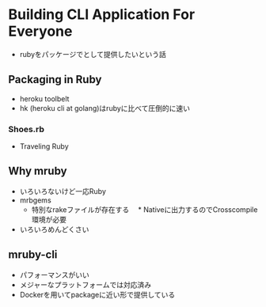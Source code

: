 # Building CLI Application For Everyone

* rubyをパッケージでとして提供したいという話

## Packaging in Ruby

* heroku toolbelt
* hk (heroku cli at golang)はrubyに比べて圧倒的に速い

### Shoes.rb

* Traveling Ruby

## Why mruby

* いろいろないけど一応Ruby
* mrbgems
  * 特別なrakeファイルが存在する
　* Nativeに出力するのでCrosscompile環境が必要
* いろいろめんどくさい

## mruby-cli

* パフォーマンスがいい
* メジャーなプラットフォームでは対応済み
* Dockerを用いてpackageに近い形で提供している
